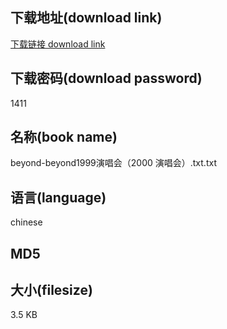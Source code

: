 ## 下载地址(download link)
[下载链接 download link](https://tutu365.netlify.app/?s=beyond-beyond1999%E6%BC%94%E5%94%B1%E4%BC%9A%EF%BC%882000+%E6%BC%94%E5%94%B1%E4%BC%9A%EF%BC%89.txt)

## 下载密码(download password)
1411

## 名称(book name)
beyond-beyond1999演唱会（2000 演唱会）.txt.txt

## 语言(language)
chinese

## MD5


## 大小(filesize)
3.5 KB
